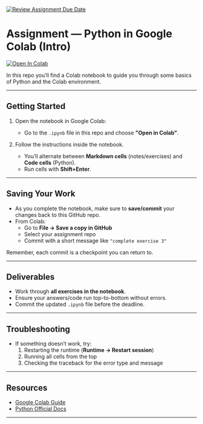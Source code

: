 [![Review Assignment Due Date](https://classroom.github.com/assets/deadline-readme-button-22041afd0340ce965d47ae6ef1cefeee28c7c493a6346c4f15d667ab976d596c.svg)](https://classroom.github.com/a/nrS36az-)
# Assignment — Python in Google Colab (Intro)

[![Open In Colab](https://colab.research.google.com/assets/colab-badge.svg)](https://colab.research.google.com/github/firebats2000/Phys35109HW2/blob/main/getting_started_with_colab.ipynb)


In this repo you’ll find a Colab notebook to guide you through some basics of Python and the Colab environment.

---

## Getting Started

1. Open the notebook in Google Colab:  
   - Go to the `.ipynb` file in this repo and choose **"Open in Colab"**.

2. Follow the instructions inside the notebook.  
   - You’ll alternate between **Markdown cells** (notes/exercises) and **Code cells** (Python).  
   - Run cells with **Shift+Enter**.

---

## Saving Your Work

- As you complete the notebook, make sure to **save/commit** your changes back to this GitHub repo.  
- From Colab:  
  - Go to **File → Save a copy in GitHub**  
  - Select your assignment repo  
  - Commit with a short message like `"complete exercise 3"`  

Remember, each commit is a checkpoint you can return to.

---

## Deliverables

- Work through **all exercises in the notebook**.  
- Ensure your answers/code run top-to-bottom without errors.  
- Commit the updated `.ipynb` file before the deadline.

---

## Troubleshooting

- If something doesn’t work, try:
  1. Restarting the runtime (**Runtime → Restart session**)  
  2. Running all cells from the top  
  3. Checking the traceback for the error type and message  

---

## Resources

- [Google Colab Guide](https://colab.research.google.com/notebooks/intro.ipynb)  
- [Python Official Docs](https://docs.python.org/3/tutorial/index.html)  

---
